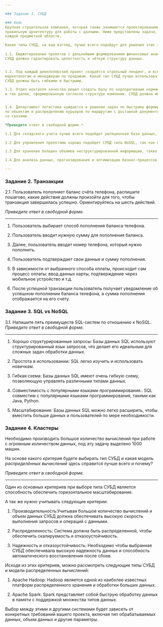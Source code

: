 ```yaml
---

### Задание 1. СУБД

### Кейс
Крупная строительная компания, которая также занимается проектированием и девелопментом, решила создать 
правильную архитектуру для работы с данными. Ниже представлены задачи, которые необходимо решить для
каждой предметной области. 

Какие типы СУБД, на ваш взгляд, лучше всего подойдут для решения этих задач и почему? 
 
1.1. Бюджетирование проектов с дальнейшим формированием финансовых аналитических отчётов и прогнозирования рисков.
СУБД должна гарантировать целостность и чёткую структуру данных.


1.2. Под каждый девелоперский проект создаётся отдельный лендинг, и все данные по лидам стекаются в CRM к 
маркетологам и менеджерам по продажам. Какой тип СУБД лучше использовать для лендингов и для CRM? 
СУБД должны быть гибкими и быстрыми.

1.3. Отдел контроля качества решил создать базу по корпоративным нормам и правилам, обучающему материалу 
и так далее, сформированную согласно структуре компании. СУБД должна иметь простую и понятную структуру.


1.4. Департамент логистики нуждается в решении задач по быстрому формированию маршрутов доставки материалов 
по объектам и распределению курьеров по маршрутам с доставкой документов. СУБД должна уметь быстро работать
со связями.

*Приведите ответ в свободной форме.*

1.1 Для складского учета лучше всего подойдет реляционная база данных, так как она обеспечит структурированное хранение данных, возможность использования транзакций и выполнение сложных запросов. Реляционные СУБД, например PostgreSQL или  MySQL , подойдут для этих целей.

1.2 Для управления проектами хорошо подойдет СУБД типа NoSQL, так как они предоставляют гибкую модель данных и могут работать с большими объемами информации. Например, MongoDB  позволяют хранить и обрабатывать данные о проектах, командах, задачах и сроках.

1.3 Для хранения больших объемов неструктурированной информации, таких как чертежи, техническая документация,  стоит использовать специализированные СУБД для работы с мультимедийными данными. Например, Apache CouchDB  могут быть использованы для хранения и управления файлами различных форматов.

1.4 Для анализа данных, прогнозирования и оптимизации бизнес-процессов компании стоит использовать аналитические базы данных. Можно выбрать ClickHouse, которые предоставляют мощные средства для выполнения сложных аналитических запросов.

---
```



### Задание 2. Транзакции

2.1. Пользователь пополняет баланс счёта телефона, распишите пошагово, какие действия должны произойти для того, чтобы 
транзакция завершилась успешно. Ориентируйтесь на шесть действий.

*Приведите ответ в свободной форме.*

---

1. Пользователь выбирает способ пополнения баланса телефона.

2. Пользователь вводит нужную сумму для пополнения баланса.

3. Далее, пользователь вводит номер телефона, который нужно пополнить. 

4. Пользователь подтверждает свои данные и сумму пополнения.

5. В зависимости от выбранного способа оплаты, происходит сам процесс оплаты: ввод данных карты, подтверждение через мобильное устройство и т.д.

6. После успешной транзакции пользователь получает уведомление об успешном пополнении баланса телефона, а сумма пополнения отображается на его счету.

### Задание 3. SQL vs NoSQL

3.1. Напишите пять преимуществ SQL-систем по отношению к NoSQL. 
*Приведите ответ в свободной форме.*

---
1. Хорошо структурированные запросы: Базы данных SQL используют структурированный язык запросов, что делает его идеальным для сложных задач обработки данных.
   
2. Простота в использовании: SQL легко изучить и использовать новичкам.

3. Гибкая схема: Базы данных SQL имеют очень гибкую схему, позволяющую управлять различными типами данных.

4. Совместимость с популярными языками программирования.: SQL совместим с популярными языками программирования, такими как Java, Python.

5. Масштабирование: Базы данных SQL можно легко расширить, чтобы вместить больше данных и пользователей по мере необходимости.
   

### Задание 4. Кластеры

Необходимо производить большое количество вычислений при работе с огромным количеством данных, под эту задачу 
выделено 1000 машин. 

На основе какого критерия будете выбирать тип СУБД и какая модель *распределённых вычислений* 
здесь справится лучше всего и почему?

*Приведите ответ в свободной форме.*

---
Один из основных критериев при выборе типа СУБД является способность обеспечить горизонтальное масштабирование.

А так же нужно учитывать следующие критерии:

1. Производительность:Учитывая большое количество вычислений и объем данных СУБД должна обеспечивать высокую скорость выполнения запросов и операций с данными. 

2. Распределенность: Система должна быть распределенной, чтобы обеспечить скалируемость и отказоустойчивость. 

3. Надежность и отказоустойчивость: Необходимо чтобы выбранная СУБД обеспечивала высокую надежность данных и способность автоматического восстановления после сбоев.

Исходя из этих критериев, можно рассмотреть следующие типы СУБД и модели распределенных вычислений:

1. Apache Hadoop: Hadoop является одной из наиболее известных платформ распределенного хранения и обработки больших данных.

2. Apache Spark: Spark представляет собой быструю обработку данных в памяти с поддержкой множества типов данных.

Выбор между этими и другими системами будет зависеть от конкретных требований вашего проекта, включая тип обрабатываемых данных, объем данных и другие параметры.
